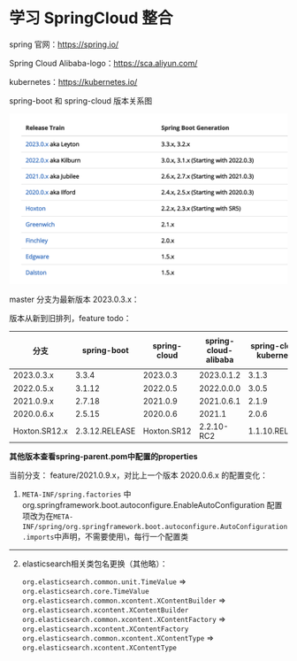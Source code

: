 # 学习 SpringCloud 整合

spring 官网：https://spring.io/

Spring Cloud Alibaba-logo：https://sca.aliyun.com/

kubernetes：https://kubernetes.io/

spring-boot 和 spring-cloud 版本关系图

![版本关系图.png](doc%2Fimages%2F%E7%89%88%E6%9C%AC%E5%85%B3%E7%B3%BB%E5%9B%BE.png)

master 分支为最新版本 2023.0.3.x：

版本从新到旧排列，feature todo：

| 分支            | spring-boot    | spring-cloud | spring-cloud-alibaba | spring-cloud-kubernetes | 完成度 |
|---------------|----------------|--------------|----------------------|-------------------------|-----|
| 2023.0.3.x    | 3.3.4          | 2023.0.3     | 2023.0.1.2           | 3.1.3                   | ✅   |
| 2022.0.5.x    | 3.1.12         | 2022.0.5     | 2022.0.0.0           | 3.0.5                   | ❌   |
| 2021.0.9.x    | 2.7.18         | 2021.0.9     | 2021.0.6.1           | 2.1.9                   | ✅   |
| 2020.0.6.x    | 2.5.15         | 2020.0.6     | 2021.1               | 2.0.6                   | ✅   |
| Hoxton.SR12.x | 2.3.12.RELEASE | Hoxton.SR12  | 2.2.10-RC2           | 1.1.10.RELEASE          | ❌   |

**其他版本查看spring-parent.pom中配置的properties**

当前分支： feature/2021.0.9.x，对比上一个版本 2020.0.6.x 的配置变化：

1. `META-INF/spring.factories` 中 org.springframework.boot.autoconfigure.EnableAutoConfiguration
   配置项改为在`META-INF/spring/org.springframework.boot.autoconfigure.AutoConfiguration.imports`中声明，不需要使用\，每行一个配置类

***

2. elasticsearch相关类包名更换（其他略）：

   `org.elasticsearch.common.unit.TimeValue` => `org.elasticsearch.core.TimeValue`
   `org.elasticsearch.common.xcontent.XContentBuilder` => `org.elasticsearch.xcontent.XContentBuilder`
   `org.elasticsearch.common.xcontent.XContentFactory` => `org.elasticsearch.xcontent.XContentFactory`
   `org.elasticsearch.common.xcontent.XContentType` => `org.elasticsearch.xcontent.XContentType`